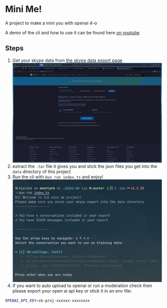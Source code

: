 # Mini Me!

A project to make a mini you with openai 4-o

A demo of the cli and how to use it can be found here [on youtube](https://youtu.be/3RDaxo5k854)

## Steps

1. Get your skype data from [the skype data export page](https://secure.skype.com/en/data-export)
![the skype export page](.github/images/skype-export.png)
2. extract the `.tar` file it gives you and stick the json files you get into the `data` directory of this project
3. Run the cli with `bun run index.ts` and enjoy!
![the cli](.github/images/cli.png)
4. If you want to auto upload to openai or run a moderation check then please export your open ai api key or stick it in an env file:
```bash
OPENAI_API_KEY=sk-proj-xxxxxx-xxxxxxxx
```
